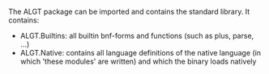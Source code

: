 The ALGT package can be imported and contains the standard library. It contains:

- ALGT.Builtins: all builtin bnf-forms and functions (such as plus, parse, ...)
- ALGT.Native: contains all language definitions of the native language (in which 'these modules' are written) and which the binary loads natively
